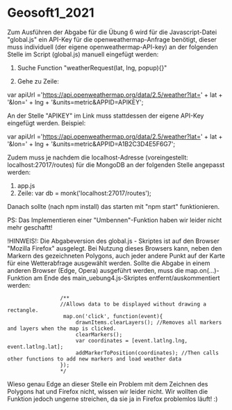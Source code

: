 # Geosoft1_2021
Zum Ausführen der Abgabe für die Übung 6 wird für die Javascript-Datei "global.js" ein API-Key für die openweathermap-Anfrage benötigt, dieser muss individuell (der eigene openweathermap-API-key) an der folgenden Stelle im Script (global.js) manuell eingefügt werden:

1. Suche Function "weatherRequest(lat, lng, popup){}"

2. Gehe zu Zeile:

var apiUrl ='https://api.openweathermap.org/data/2.5/weather?lat=' + lat + '&lon=' + lng + '&units=metric&APPID=APIKEY';

An der Stelle "APIKEY" im Link muss stattdessen der eigene API-Key eingefügt werden. Beispiel:

var apiUrl ='https://api.openweathermap.org/data/2.5/weather?lat=' + lat + '&lon=' + lng + '&units=metric&APPID=A1B2C3D4E5F6G7';

Zudem muss je nachdem die localhost-Adresse (voreingestellt: localhost:27017/routes) für die MongoDB an der folgenden Stelle angepasst werden:

1. app.js
2. Zeile: var db = monk('localhost:27017/routes');

Danach sollte (nach npm install) das starten mit "npm start" funktionieren.

PS: Das Implementieren einer "Umbennen"-Funktion haben wir leider nicht mehr geschaftt!


!HINWEIS!: Die Abgabeversion des global.js - Skriptes ist auf den Browser "Mozilla Firefox" ausgelegt. Bei Nutzung dieses Browsers kann, neben den Markern des gezeichneten Polygons, auch jeder andere Punkt auf der Karte für eine Wetterabfrage ausgewählt werden. Sollte die Abgabe in einem anderen Browser (Edge, Opera) ausgeführt werden, muss die map.on(...)-Funktion am Ende des main_uebung4.js-Skriptes entfernt/auskommentiert werden:

                     /**
                     //Allows data to be displayed without drawing a rectangle.
                      map.on('click', function(event){
                          drawnItems.clearLayers(); //Removes all markers and layers when the map is clicked.
                          clearMarkers();
                          var coordinates = [event.latlng.lng, event.latlng.lat];
                          addMarkerToPosition(coordinates); //Then calls other functions to add new markers and load weather data
                     });
                     */

Wieso genau Edge an dieser Stelle ein Problem mit dem Zeichnen des Polygons hat und Firefox nicht, wissen wir leider nicht. Wir wollten die Funktion jedoch ungerne streichen, da sie ja in Firefox problemlos läuft! :)
